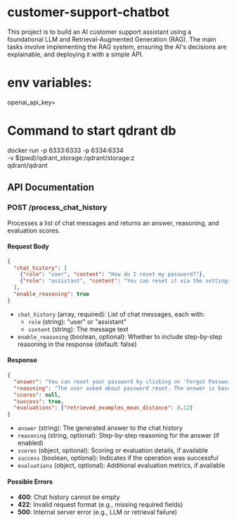 # customer-support-chatbot
This project is to build an AI customer support assistant using a foundational LLM and Retrieval-Augmented Generation (RAG). The main tasks involve implementing the RAG system, ensuring the AI's decisions are explainable, and deploying it with a simple API.

# env variables:
openai_api_key=

# Command to start qdrant db
docker run -p 6333:6333 -p 6334:6334 \
    -v $(pwd)/qdrant_storage:/qdrant/storage:z \
    qdrant/qdrant

## API Documentation

### POST /process_chat_history

Processes a list of chat messages and returns an answer, reasoning, and evaluation scores.

#### Request Body

```json
{
  "chat_history": [
    {"role": "user", "content": "How do I reset my password?"},
    {"role": "assistant", "content": "You can reset it via the settings page."}
  ],
  "enable_reasoning": true
}
```

- `chat_history` (array, required): List of chat messages, each with:
  - `role` (string): "user" or "assistant"
  - `content` (string): The message text
- `enable_reasoning` (boolean, optional): Whether to include step-by-step reasoning in the response (default: false)

#### Response

```json
{
  "answer": "You can reset your password by clicking on 'Forgot Password' at the login page.",
  "reasoning": "The user asked about password reset. The answer is based on standard procedure.",
  "scores": null,
  "success": true,
  "evaluations": {"retrieved_examples_mean_distance": 0.12}
}
```

- `answer` (string): The generated answer to the chat history
- `reasoning` (string, optional): Step-by-step reasoning for the answer (if enabled)
- `scores` (object, optional): Scoring or evaluation details, if available
- `success` (boolean, optional): Indicates if the operation was successful
- `evaluations` (object, optional): Additional evaluation metrics, if available

#### Possible Errors

- **400**: Chat history cannot be empty
- **422**: Invalid request format (e.g., missing required fields)
- **500**: Internal server error (e.g., LLM or retrieval failure)